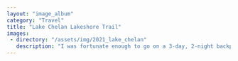 ```yaml
---
layout: "image_album"
category: "Travel"
title: "Lake Chelan Lakeshore Trail"
images:
 - directory: "/assets/img/2021_lake_chelan"
   description: "I was fortunate enough to go on a 3-day, 2-night backpacking trip around Lake Chelan in the summer of 2021 with a friend. It was a really breathtaking trip. We drove to Chelan, WA in the morning and took the ferry to Prince Creek. We then hiked about 11 miles along the coast and camped the night at Moore Point. The next day we walked another 7 miles until we reached Stehekin, WA. Stehekin is quite an interesting town; it's inaccessible by road, so you must hike, boat, or fly in. We went swimming and spent a good amount of time at the town bakery on the final morning, which was an awesome way to conclude the trip."
---
```

